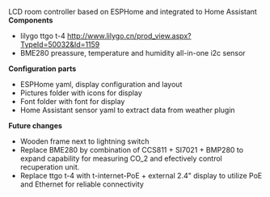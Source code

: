LCD room controller based on ESPHome and integrated to Home Assistant
**Components**
- lilygo ttgo t-4 http://www.lilygo.cn/prod_view.aspx?TypeId=50032&Id=1159
- BME280 preassure, temperature and humidity all-in-one i2c sensor 

**Configuration parts**
- ESPHome yaml, display configuration and layout
- Pictures folder with icons for display
- Font folder with font for display
- Home Assistant sensor yaml to extract data from weather plugin

**Future changes**
- Wooden frame next to lightning switch
- Replace BME280 by combination of CCS811 + SI7021 + BMP280 to expand capability for measuring CO_2 and efectively control recuperation unit.
- Replace ttgo t-4 with t-internet-PoE + external 2.4" display to utilize PoE and Ethernet for reliable connectivity
